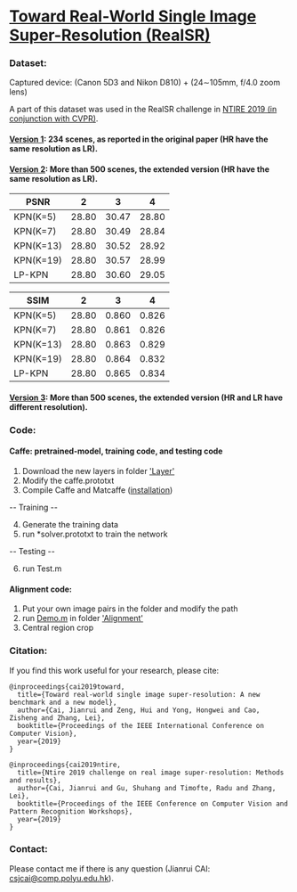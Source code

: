 # [Toward Real-World Single Image Super-Resolution (RealSR)](https://csjcai.github.io/papers/RealSR.pdf)


### Dataset:

Captured device: (Canon 5D3 and Nikon D810) +  (24∼105mm, f/4.0 zoom lens)

A part of this dataset was used in the RealSR challenge in [NTIRE 2019 (in conjunction with CVPR)](http://www.vision.ee.ethz.ch/ntire19/).

#### [Version 1](https://drive.google.com/open?id=1gKnm9BdgyqISCTDAbGbpVitT-QII_unw): 234 scenes, as reported in the original paper (HR have the same resolution as LR).


#### [Version 2](https://drive.google.com/open?id=1dEBRo_1HH6Yk9zrchEg_JTRi-Uhmd-sj): More than 500 scenes, the extended version (HR have the same resolution as LR).


 |PSNR       |      2      |      3      |      4      |      
 |---------- |:-----------:|:-----------:|:-----------:|
 |KPN(K=5)   |    28.80    |    30.47    |    28.80    |          
 |KPN(K=7)   |    28.80    |    30.49    |    28.84    | 
 |KPN(K=13)  |    28.80    |    30.52    |    28.92    | 
 |KPN(K=19)  |    28.80    |    30.57    |    28.99    | 
 |LP-KPN     |    28.80    |    30.60    |    29.05    | 
                        

 |SSIM       |      2      |      3      |      4      |      
 |---------- |:-----------:|:-----------:|:-----------:|
 |KPN(K=5)   |    28.80    |    0.860    |    0.826    |          
 |KPN(K=7)   |    28.80    |    0.861    |    0.826    | 
 |KPN(K=13)  |    28.80    |    0.863    |    0.829    | 
 |KPN(K=19)  |    28.80    |    0.864    |    0.832    | 
 |LP-KPN     |    28.80    |    0.865    |    0.834    | 


#### [Version 3](https://drive.google.com/open?id=17ZMjo-zwFouxnm_aFM6CUHBwgRrLZqIM): More than 500 scenes, the extended version (HR and LR have different resolution).




### Code:
#### Caffe: pretrained-model, training code, and testing code
1. Download the new layers in folder ['Layer'](https://github.com/csjcai/RealSR/tree/master/Layer)
2. Modify the caffe.prototxt
3. Compile Caffe and Matcaffe ([installation](https://caffe.berkeleyvision.org/installation.html))

-- Training --

4. Generate the training data
5. run *solver.prototxt to train the network

-- Testing --

6. run Test.m 



#### Alignment code:
1. Put your own image pairs in the folder and modify the path
2. run [Demo.m](https://github.com/csjcai/RealSR/blob/master/Alignment/Demo.m) in folder ['Alignment'](https://github.com/csjcai/RealSR/tree/master/Alignment)
3. Central region crop



### Citation:
If you find this work useful for your research, please cite:

```
@inproceedings{cai2019toward,
  title={Toward real-world single image super-resolution: A new benchmark and a new model},
  author={Cai, Jianrui and Zeng, Hui and Yong, Hongwei and Cao, Zisheng and Zhang, Lei},
  booktitle={Proceedings of the IEEE International Conference on Computer Vision},
  year={2019}
}
```

```
@inproceedings{cai2019ntire,
  title={Ntire 2019 challenge on real image super-resolution: Methods and results},
  author={Cai, Jianrui and Gu, Shuhang and Timofte, Radu and Zhang, Lei},
  booktitle={Proceedings of the IEEE Conference on Computer Vision and Pattern Recognition Workshops},
  year={2019}
}
```

### Contact:
Please contact me if there is any question (Jianrui CAI: csjcai@comp.polyu.edu.hk).
